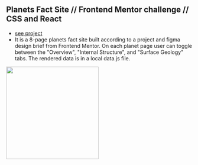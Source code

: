 ## Planets Fact Site // Frontend Mentor challenge // CSS and React

- [see project]()
- It is a 8-page planets fact site built according to a project and figma design brief from Frontend Mentor. On each planet page user can toggle between the "Overview", "Internal Structure", and "Surface Geology" tabs. The rendered data is in a local data.js file.

<p align-items: center>
    <img src='../readme-images/Screenshot-Clock-app-01.png' width='250'>
  </p>
  <br/>

